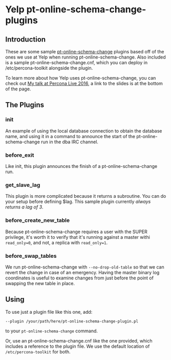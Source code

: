 # Yelp pt-online-schema-change-plugins 

## Introduction
These are some sample [pt-online-schema-change](https://www.percona.com/doc/percona-toolkit/2.2/pt-online-schema-change.html) plugins based off of the ones we use at Yelp when running pt-online-schema-change. Also included is a sample pt-online-schema-change.cnf, which you can deploy in /etc/percona-toolkit alongside the plugin.

To learn more about how Yelp uses pt-online-schema-change, you can check out [My talk at Percona Live 2016](https://www.percona.com/live/data-performance-conference-2016/sessions/let-robots-manage-your-schema-without-destroying-all-humans), a link to the slides is at the bottom of the page.

## The Plugins

### init
An example of using the local database connection to obtain the database name, and using it in a command to announce the start of the pt-online-schema-change run in the dba IRC channel.

### before\_exit
Like init, this plugin announces the finish of a pt-online-schema-change run.

### get\_slave\_lag
This plugin is more complicated because it returns a subroutine. You can do your setup before defining $lag. This sample plugin currently _always returns a lag of 3_.

### before\_create\_new\_table
Because pt-online-schema-change requires a user with the SUPER privilege, it's worth it to verify that it's running against a master withi ``read_only=0``, and not, a replica with ```read_only=1```. 

### before\_swap\_tables
We run pt-online-schema-change with ``--no-drop-old-table`` so that we can revert the change in case of an emergency. Having the master binary log coordinates is useful to examine changes from just before the point of swapping the new table in place.

## Using
To use just a plugin file like this one, add:

```
--plugin /your/path/here/pt-online-schema-change-plugin.pl
```
to your ``pt-online-schema-change`` command. 

Or, use an pt-online-schema-change.cnf like the one provided, which includes a reference to the plugin file. We use the default location of ``/etc/percona-toolkit`` for both.
